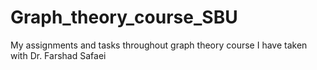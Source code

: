 # Graph_theory_course_SBU
My assignments and tasks throughout graph theory course I have taken with Dr. Farshad Safaei 
